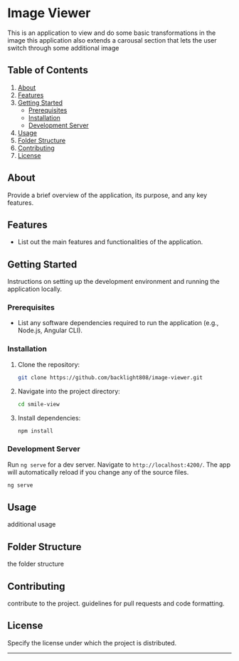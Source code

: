 
# Image Viewer

This is an application to view and do some basic transformations in the image
this application also extends a carousal section that lets the user switch through some additional image

## Table of Contents

1. [About](#about)
2. [Features](#features)
3. [Getting Started](#getting-started)
   - [Prerequisites](#prerequisites)
   - [Installation](#installation)
   - [Development Server](#development-server)
4. [Usage](#usage)
5. [Folder Structure](#folder-structure)
6. [Contributing](#contributing)
7. [License](#license)

## About

Provide a brief overview of the application, its purpose, and any key features.

## Features

- List out the main features and functionalities of the application.

## Getting Started

Instructions on setting up the development environment and running the application locally.

### Prerequisites

- List any software dependencies required to run the application (e.g., Node.js, Angular CLI).

### Installation

1. Clone the repository:
   ```bash
   git clone https://github.com/backlight808/image-viewer.git
   ```

2. Navigate into the project directory:
   ```bash
   cd smile-view
   ```

3. Install dependencies:
   ```bash
   npm install
   ```

### Development Server

Run `ng serve` for a dev server. Navigate to `http://localhost:4200/`. The app will automatically reload if you change any of the source files.

```bash
ng serve
```

## Usage

 additional usage  

## Folder Structure

 the folder structure 

## Contributing

 contribute to the project.   guidelines for pull requests and code formatting.

## License

Specify the license under which the project is distributed.

--- 
